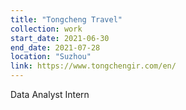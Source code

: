 ```yaml
---
title: "Tongcheng Travel"
collection: work
start_date: 2021-06-30
end_date: 2021-07-28
location: "Suzhou"
link: https://www.tongchengir.com/en/
---
```

Data Analyst Intern


